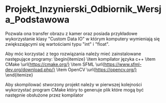 # Projekt_Inzynierski_Odbiornik_Wersja_Podstawowa

Pozwala ona transfer obrazu z kamer oraz posiada przykładowe wykorzystanie klasy "Custom Data IO" w którym komputery wymieniają się zwiększającymi się wartościami typu "int" i "float".

Aby móc korzystać z tego rozwiązania należy mieć zainstalowane następujące programy:
\begin{itemize}
\item kompilator języka c++
\item CMake \url{https://cmake.org/} 
\item SFML \url{https://www.sfml-dev.org/download.php/}
\item OpenCV \url{https://opencv.org/}
\end{itemize}

Aby skompilować stworzony projekt należy w pierwszej kolejności wykorzystać program CMake który to generuje plik które mogą być następnie obsłużone przez kompilator
